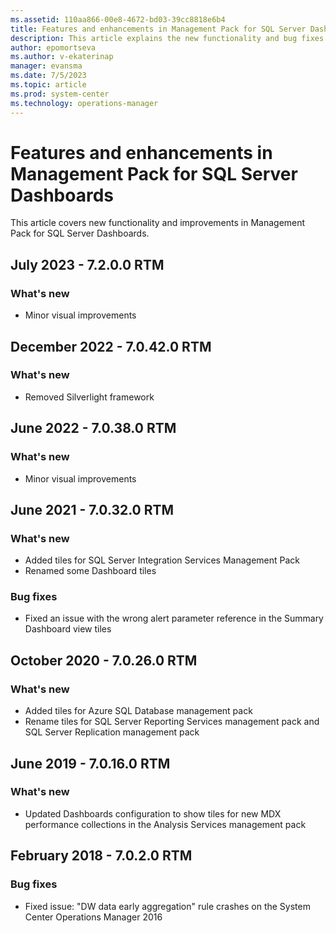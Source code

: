 ```yaml
---
ms.assetid: 110aa866-00e8-4672-bd03-39cc8818e6b4
title: Features and enhancements in Management Pack for SQL Server Dashboards
description: This article explains the new functionality and bug fixes implemented in Management Pack for SQL Server Dashboards
author: epomortseva
ms.author: v-ekaterinap
manager: evansma
ms.date: 7/5/2023
ms.topic: article
ms.prod: system-center
ms.technology: operations-manager
---
```


# Features and enhancements in Management Pack for SQL Server Dashboards

This article covers new functionality and improvements in Management Pack for SQL Server Dashboards.

## July 2023 - 7.2.0.0 RTM

### What's new

- Minor visual improvements

## December 2022 - 7.0.42.0 RTM

### What's new

- Removed Silverlight framework

## June 2022 - 7.0.38.0 RTM

### What's new

- Minor visual improvements

## June 2021 - 7.0.32.0 RTM

### What's new

- Added tiles for SQL Server Integration Services Management Pack
- Renamed some Dashboard tiles

### Bug fixes

- Fixed an issue with the wrong alert parameter reference in the Summary Dashboard view tiles

## October 2020 - 7.0.26.0 RTM

### What's new

- Added tiles for Azure SQL Database management pack
- Rename tiles for SQL Server Reporting Services management pack and SQL Server Replication management pack

## June 2019 - 7.0.16.0 RTM

### What's new

- Updated Dashboards configuration to show tiles for new MDX performance collections in the Analysis Services management pack

## February 2018 - 7.0.2.0 RTM

### Bug fixes

- Fixed issue: "DW data early aggregation" rule crashes on the System Center Operations Manager 2016
